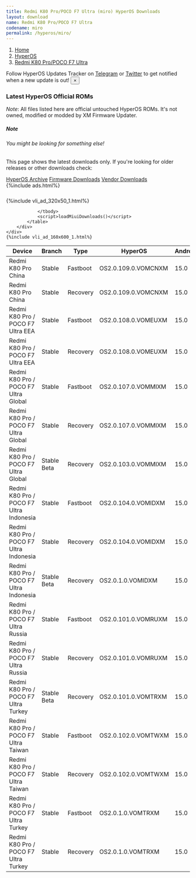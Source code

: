 ```yaml
---
title: Redmi K80 Pro/POCO F7 Ultra (miro) HyperOS Downloads
layout: download
name: Redmi K80 Pro/POCO F7 Ultra
codename: miro
permalink: /hyperos/miro/
---
```

<nav aria-label="breadcrumb">
    <ol class="breadcrumb">
        <li class="breadcrumb-item"><a href="/">Home</a></li>
        <li class="breadcrumb-item"><a href="/hyperos/">HyperOS</a></li>
        <li class="breadcrumb-item active" aria-current="page"><a href="/hyperos/miro/">Redmi K80 Pro/POCO F7 Ultra</a></li>
    </ol>
</nav>
<div class="alert alert-primary alert-dismissible fade show" role="alert">
    Follow HyperOS Updates Tracker on <a href="https://t.me/MIUIUpdatesTracker" class="alert-link">Telegram</a>
     or <a href="https://twitter.com/MiFwUpdater" class="alert-link">Twitter</a> to get notified when a new update is out!
    <button type="button" class="close" data-dismiss="alert" aria-label="Close">
        <span aria-hidden="true">&times;</span>
    </button>
</div>

### Latest HyperOS Official ROMs
*Note*: All files listed here are official untouched HyperOS ROMs. It's not owned, modified or modded by XM Firmware Updater.
<div class="card">
  <div class="card-body">
    <h5 class="card-title">Note</h5>
    <h6 class="card-subtitle mb-2 text-muted">You might be looking for something else!</h6>
    <p class="card-text">This page shows the latest downloads only.
     If you're looking for older releases or other downloads check:</p>
    <a href="/archive/hyperos/miro/" class="card-link">HyperOS Archive</a>
    <a href="/firmware/miro/" class="card-link">Firmware Downloads</a>
    <a href="/vendor/miro/" class="card-link">Vendor Downloads</a>
  </div>
</div>
{%include ads.html%}
<div class="row justify-content-center">
    <div class="col-10">
        <div class="table-responsive-md" style="margin-top: 25px;">
            {%include vli_ad_320x50_1.html%}
            <table id="miui" class="display dt-responsive nowrap compact table table-striped table-hover table-sm">
                <thead class="thead-dark">
                    <tr>
                        <th data-ref="device">Device</th>
                        <th data-ref="branch">Branch</th>
                        <th data-ref="type">Type</th>
                        <th data-ref="miui">HyperOS</th>
                        <th data-ref="android">Android</th>
                        <th data-ref="size">Size</th>
                        <th data-ref="size">Date</th>
                        <th data-ref="link">Link</th>
                    </tr>
                </thead>
                <tbody>
                <tr><td>Redmi K80 Pro China</td><td>Stable</td><td>Fastboot</td><td>OS2.0.109.0.VOMCNXM</td><td>15.0</td><td>10.4 GB</td><td>2025-04-27</td><td><a href="/hyperos/miro/stable/OS2.0.109.0.VOMCNXM/">Download</a></td></tr>
<tr><td>Redmi K80 Pro China</td><td>Stable</td><td>Recovery</td><td>OS2.0.109.0.VOMCNXM</td><td>15.0</td><td>8.3 GB</td><td>2025-04-17</td><td><a href="/hyperos/miro/stable/OS2.0.109.0.VOMCNXM/">Download</a></td></tr>
<tr><td>Redmi K80 Pro / POCO F7 Ultra EEA</td><td>Stable</td><td>Fastboot</td><td>OS2.0.108.0.VOMEUXM</td><td>15.0</td><td>8.9 GB</td><td>2025-04-23</td><td><a href="/hyperos/miro/stable/OS2.0.108.0.VOMEUXM/">Download</a></td></tr>
<tr><td>Redmi K80 Pro / POCO F7 Ultra EEA</td><td>Stable</td><td>Recovery</td><td>OS2.0.108.0.VOMEUXM</td><td>15.0</td><td>7.1 GB</td><td>2025-04-14</td><td><a href="/hyperos/miro/stable/OS2.0.108.0.VOMEUXM/">Download</a></td></tr>
<tr><td>Redmi K80 Pro / POCO F7 Ultra Global</td><td>Stable</td><td>Fastboot</td><td>OS2.0.107.0.VOMMIXM</td><td>15.0</td><td>9.5 GB</td><td>2025-04-25</td><td><a href="/hyperos/miro/stable/OS2.0.107.0.VOMMIXM/">Download</a></td></tr>
<tr><td>Redmi K80 Pro / POCO F7 Ultra Global</td><td>Stable</td><td>Recovery</td><td>OS2.0.107.0.VOMMIXM</td><td>15.0</td><td>7.1 GB</td><td>2025-04-17</td><td><a href="/hyperos/miro/stable/OS2.0.107.0.VOMMIXM/">Download</a></td></tr>
<tr><td>Redmi K80 Pro / POCO F7 Ultra Global</td><td>Stable Beta</td><td>Recovery</td><td>OS2.0.103.0.VOMMIXM</td><td>15.0</td><td>7.1 GB</td><td>2025-03-27</td><td><a href="/hyperos/miro/stable beta/OS2.0.103.0.VOMMIXM/">Download</a></td></tr>
<tr><td>Redmi K80 Pro / POCO F7 Ultra Indonesia</td><td>Stable</td><td>Fastboot</td><td>OS2.0.104.0.VOMIDXM</td><td>15.0</td><td>8.8 GB</td><td>2025-04-21</td><td><a href="/hyperos/miro/stable/OS2.0.104.0.VOMIDXM/">Download</a></td></tr>
<tr><td>Redmi K80 Pro / POCO F7 Ultra Indonesia</td><td>Stable</td><td>Recovery</td><td>OS2.0.104.0.VOMIDXM</td><td>15.0</td><td>7.1 GB</td><td>2025-04-17</td><td><a href="/hyperos/miro/stable/OS2.0.104.0.VOMIDXM/">Download</a></td></tr>
<tr><td>Redmi K80 Pro / POCO F7 Ultra Indonesia</td><td>Stable Beta</td><td>Recovery</td><td>OS2.0.1.0.VOMIDXM</td><td>15.0</td><td>7.1 GB</td><td>2025-03-27</td><td><a href="/hyperos/miro/stable beta/OS2.0.1.0.VOMIDXM/">Download</a></td></tr>
<tr><td>Redmi K80 Pro / POCO F7 Ultra Russia</td><td>Stable</td><td>Fastboot</td><td>OS2.0.101.0.VOMRUXM</td><td>15.0</td><td>9.3 GB</td><td>2025-04-13</td><td><a href="/hyperos/miro/stable/OS2.0.101.0.VOMRUXM/">Download</a></td></tr>
<tr><td>Redmi K80 Pro / POCO F7 Ultra Russia</td><td>Stable</td><td>Recovery</td><td>OS2.0.101.0.VOMRUXM</td><td>15.0</td><td>7.0 GB</td><td>2025-04-08</td><td><a href="/hyperos/miro/stable/OS2.0.101.0.VOMRUXM/">Download</a></td></tr>
<tr><td>Redmi K80 Pro / POCO F7 Ultra Turkey</td><td>Stable Beta</td><td>Recovery</td><td>OS2.0.101.0.VOMTRXM</td><td>15.0</td><td>7.1 GB</td><td>2025-04-23</td><td><a href="/hyperos/miro/stable beta/OS2.0.101.0.VOMTRXM/">Download</a></td></tr>
<tr><td>Redmi K80 Pro / POCO F7 Ultra Taiwan</td><td>Stable</td><td>Fastboot</td><td>OS2.0.102.0.VOMTWXM</td><td>15.0</td><td>8.1 GB</td><td>2025-04-23</td><td><a href="/hyperos/miro/stable/OS2.0.102.0.VOMTWXM/">Download</a></td></tr>
<tr><td>Redmi K80 Pro / POCO F7 Ultra Taiwan</td><td>Stable</td><td>Recovery</td><td>OS2.0.102.0.VOMTWXM</td><td>15.0</td><td>7.0 GB</td><td>2025-04-14</td><td><a href="/hyperos/miro/stable/OS2.0.102.0.VOMTWXM/">Download</a></td></tr>
<tr><td>Redmi K80 Pro / POCO F7 Ultra Turkey</td><td>Stable</td><td>Fastboot</td><td>OS2.0.1.0.VOMTRXM</td><td>15.0</td><td>8.6 GB</td><td>2025-01-04</td><td><a href="/hyperos/miro/stable/OS2.0.1.0.VOMTRXM/">Download</a></td></tr>
<tr><td>Redmi K80 Pro / POCO F7 Ultra Turkey</td><td>Stable</td><td>Recovery</td><td>OS2.0.1.0.VOMTRXM</td><td>15.0</td><td>7.1 GB</td><td>2025-03-27</td><td><a href="/hyperos/miro/stable/OS2.0.1.0.VOMTRXM/">Download</a></td></tr>

                </tbody>
                <script>loadMiuiDownloads()</script>
            </table>
        </div>
    </div>
    {%include vli_ad_160x600_1.html%}
</div>
